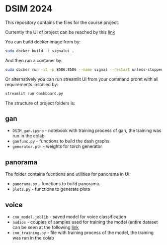 # DSIM 2024


This repository contains the files for the course project.

Currently the UI of project can be reached by this [link](https://signal.trplai.com/)

You can build docker image from by:

```bash
sudo docker build -t signalui .
```

And then run a contaner by:

```bash
sudo docker run -it -p 8506:8506 --name signal --restart unless-stopped -d  signalui
```

Or alternatively you can run streamlit UI from your command promt with all requirements installed by:

```bash
streamlit run dashboard.py
```

The structure of project folders is:


## gan  ##

* `DSIM_gan.ipynb` - notebook with training process of gan, the training was run in the colab
* `ganfunc.py` - functions to build the dash graphs
* `generator.pth` - weights for torch generator

## panorama  ##

The folder contains fucntions and utilities for panorama in UI:

* `panorama.py` - functions to build panorama.
* `plots.py` - functions to generate plots

## voice  ##
* `cnn_model.joblib` - saved model for voice classification
* `audios` - couples of samples used for training the model (entire dataset can be seen at the following [link](https://drive.google.com/drive/folders/1NWc7uNXmKP--r3JiFZf5HRuQ43qCcmir?usp=drive_link)
* `cnn_training.py` - file with training process of the model, the training was run in the colab



